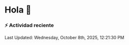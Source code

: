 # Hola 👋 

### :zap: Actividad reciente

<!--RECENT_ACTIVITY:start-->
<!--RECENT_ACTIVITY:end-->


<!--RECENT_ACTIVITY:last_update-->
Last Updated: Wednesday, October 8th, 2025, 12:21:30 PM
<!--RECENT_ACTIVITY:last_update_end-->

